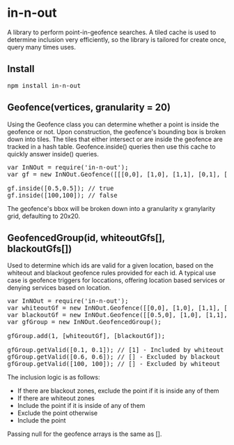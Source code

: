 in-n-out
========

A library to perform point-in-geofence searches. A tiled cache is used to determine inclusion very efficiently, so the library is tailored for create once, query many times uses.

Install
-------
<pre>npm install in-n-out</pre>

Geofence(vertices, granularity = 20)
------------------------------------
Using the Geofence class you can determine whether a point is inside the geofence or not. Upon construction, the geofence's bounding box is broken down into tiles. The tiles that either intersect or are inside the geofence are tracked in a hash table. Geofence.inside() queries then use this cache to quickly answer inside() queries.

<pre>
var InNOut = require('in-n-out');
var gf = new InNOut.Geofence([[[0,0], [1,0], [1,1], [0,1], [0,0]], 100);

gf.inside([0.5,0.5]); // true
gf.inside([100,100]); // false
</pre>

The geofence's bbox will be broken down into a granularity x granylarity grid, defaulting to 20x20.

GeofencedGroup(id, whiteoutGfs[], blackoutGfs[])
--------------------------------------------
Used to determine which ids are valid for a given location, based on the whiteout and blackout geofence rules provided for each id. A typical use case is geofence triggers for loccations, offering location based services or denying services based on location.

<pre>
var InNOut = require('in-n-out');
var whiteoutGf = new InNOut.Geofence([[0,0], [1,0], [1,1], [0,1], [0,0]]);
var blackoutGf = new InNOut.Geofence([[0.5,0], [1,0], [1,1], [0.5,1], [0.5, 0]]);
var gfGroup = new InNOut.GeofencedGroup();

gfGroup.add(1, [whiteoutGf], [blackoutGf]);

gfGroup.getValid([0.1, 0.1]); // [1] - Included by whiteout
gfGroup.getValid([0.6, 0.6]); // [] - Excluded by blackout
gfGroup.getValid([100, 100]); // [] - Excluded by whiteout
</pre>

The inclusion logic is as follows:
* If there are blackout zones, exclude the point if it is inside any of them
* If there are whiteout zones
*   Include the point if it is inside of any of them
*   Exclude the point otherwise
* Include the point

Passing null for the geofence arrays is the same as [].
